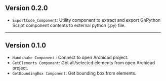 ## Version 0.2.0
* ```ExportCode_Component```: Utility component to extract and export GhPython Script component contents to external python (.py) file.

---
## Version 0.1.0
* ```Handshake Component``` : Connect to open Archicad project.
* ```GetElements Component```: Get all/selected elements from open Archicad project.
* ```GetBoundingBox Component```: Get bounding box from elements.